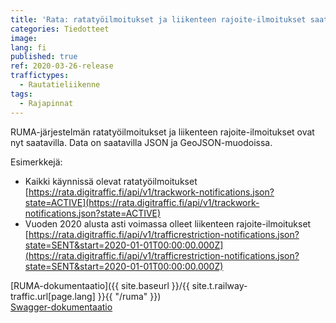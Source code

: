 ```yaml
---
title: 'Rata: ratatyöilmoitukset ja liikenteen rajoite-ilmoitukset saatavilla'
categories: Tiedotteet
image: 
lang: fi
published: true
ref: 2020-03-26-release
traffictypes:
  - Rautatieliikenne
tags:
  - Rajapinnat
---
```


RUMA-järjestelmän ratatyöilmoitukset ja liikenteen rajoite-ilmoitukset ovat nyt saatavilla. Data on saatavilla JSON ja GeoJSON-muodoissa.

Esimerkkejä:
* Kaikki käynnissä olevat ratatyöilmoitukset [https://rata.digitraffic.fi/api/v1/trackwork-notifications.json?state=ACTIVE](https://rata.digitraffic.fi/api/v1/trackwork-notifications.json?state=ACTIVE)
* Vuoden 2020 alusta asti voimassa olleet liikenteen rajoite-ilmoitukset [https://rata.digitraffic.fi/api/v1/trafficrestriction-notifications.json?state=SENT&start=2020-01-01T00:00:00.000Z](https://rata.digitraffic.fi/api/v1/trafficrestriction-notifications.json?state=SENT&start=2020-01-01T00:00:00.000Z)

[RUMA-dokumentaatio]({{ site.baseurl }}/{{ site.t.railway-traffic.url[page.lang] }}{{ "/ruma" }})  
[Swagger-dokumentaatio](https://rata.digitraffic.fi/swagger/index.html)
